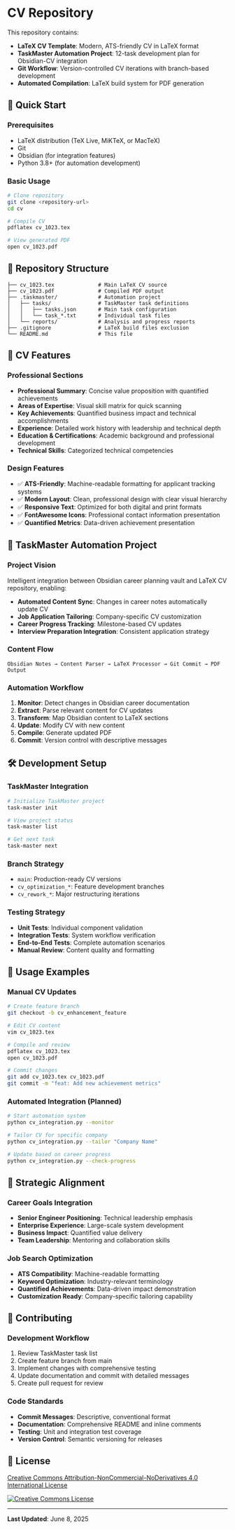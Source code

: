 # CV Repository

This repository contains:
- **LaTeX CV Template**: Modern, ATS-friendly CV in LaTeX format
- **TaskMaster Automation Project**: 12-task development plan for Obsidian-CV integration
- **Git Workflow**: Version-controlled CV iterations with branch-based development
- **Automated Compilation**: LaTeX build system for PDF generation

## 🚀 Quick Start

### Prerequisites
- LaTeX distribution (TeX Live, MiKTeX, or MacTeX)
- Git
- Obsidian (for integration features)
- Python 3.8+ (for automation development)

### Basic Usage
```bash
# Clone repository
git clone <repository-url>
cd cv

# Compile CV
pdflatex cv_1023.tex

# View generated PDF
open cv_1023.pdf
```

## 📁 Repository Structure

```
├── cv_1023.tex              # Main LaTeX CV source
├── cv_1023.pdf              # Compiled PDF output
├── .taskmaster/             # Automation project
│   ├── tasks/               # TaskMaster task definitions
│   │   ├── tasks.json       # Main task configuration
│   │   └── task_*.txt       # Individual task files
│   └── reports/             # Analysis and progress reports
├── .gitignore               # LaTeX build files exclusion
└── README.md                # This file
```

## 📄 CV Features

### Professional Sections
- **Professional Summary**: Concise value proposition with quantified achievements
- **Areas of Expertise**: Visual skill matrix for quick scanning
- **Key Achievements**: Quantified business impact and technical accomplishments
- **Experience**: Detailed work history with leadership and technical depth
- **Education & Certifications**: Academic background and professional development
- **Technical Skills**: Categorized technical competencies

### Design Features
- ✅ **ATS-Friendly**: Machine-readable formatting for applicant tracking systems
- ✅ **Modern Layout**: Clean, professional design with clear visual hierarchy
- ✅ **Responsive Text**: Optimized for both digital and print formats
- ✅ **FontAwesome Icons**: Professional contact information presentation
- ✅ **Quantified Metrics**: Data-driven achievement presentation

## 🔧 TaskMaster Automation Project

### Project Vision
Intelligent integration between Obsidian career planning vault and LaTeX CV repository, enabling:
- **Automated Content Sync**: Changes in career notes automatically update CV
- **Job Application Tailoring**: Company-specific CV customization
- **Career Progress Tracking**: Milestone-based CV updates
- **Interview Preparation Integration**: Consistent application strategy

### Content Flow
```
Obsidian Notes → Content Parser → LaTeX Processor → Git Commit → PDF Output
```

### Automation Workflow
1. **Monitor**: Detect changes in Obsidian career documentation
2. **Extract**: Parse relevant content for CV updates
3. **Transform**: Map Obsidian content to LaTeX sections
4. **Update**: Modify CV with new content
5. **Compile**: Generate updated PDF
6. **Commit**: Version control with descriptive messages

## 🛠️ Development Setup

### TaskMaster Integration
```bash
# Initialize TaskMaster project
task-master init

# View project status
task-master list

# Get next task
task-master next
```

### Branch Strategy
- `main`: Production-ready CV versions
- `cv_optimization_*`: Feature development branches
- `cv_rework_*`: Major restructuring iterations

### Testing Strategy
- **Unit Tests**: Individual component validation
- **Integration Tests**: System workflow verification
- **End-to-End Tests**: Complete automation scenarios
- **Manual Review**: Content quality and formatting

## 📝 Usage Examples

### Manual CV Updates
```bash
# Create feature branch
git checkout -b cv_enhancement_feature

# Edit CV content
vim cv_1023.tex

# Compile and review
pdflatex cv_1023.tex
open cv_1023.pdf

# Commit changes
git add cv_1023.tex cv_1023.pdf
git commit -m "feat: Add new achievement metrics"
```

### Automated Integration (Planned)
```bash
# Start automation system
python cv_integration.py --monitor

# Tailor CV for specific company
python cv_integration.py --tailor "Company Name"

# Update based on career progress
python cv_integration.py --check-progress
```

## 🎯 Strategic Alignment

### Career Goals Integration
- **Senior Engineer Positioning**: Technical leadership emphasis
- **Enterprise Experience**: Large-scale system development
- **Business Impact**: Quantified value delivery
- **Team Leadership**: Mentoring and collaboration skills

### Job Search Optimization
- **ATS Compatibility**: Machine-readable formatting
- **Keyword Optimization**: Industry-relevant terminology
- **Quantified Achievements**: Data-driven impact demonstration
- **Customization Ready**: Company-specific tailoring capability

## 🤝 Contributing

### Development Workflow
1. Review TaskMaster task list
2. Create feature branch from main
3. Implement changes with comprehensive testing
4. Update documentation and commit with detailed messages
5. Create pull request for review

### Code Standards
- **Commit Messages**: Descriptive, conventional format
- **Documentation**: Comprehensive README and inline comments
- **Testing**: Unit and integration test coverage
- **Version Control**: Semantic versioning for releases

## 📄 License

[Creative Commons Attribution-NonCommercial-NoDerivatives 4.0 International License](http://creativecommons.org/licenses/by-nc-nd/4.0/)

[![Creative Commons License](https://i.creativecommons.org/l/by-nc-nd/4.0/88x31.png)](http://creativecommons.org/licenses/by-nc-nd/4.0/)

---

**Last Updated**: June 8, 2025  

